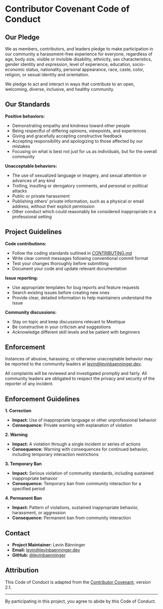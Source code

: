 # Contributor Covenant Code of Conduct

## Our Pledge

We as members, contributors, and leaders pledge to make participation in our community a harassment-free experience for everyone, regardless of age, body size, visible or invisible disability, ethnicity, sex characteristics, gender identity and expression, level of experience, education, socio-economic status, nationality, personal appearance, race, caste, color, religion, or sexual identity and orientation.

We pledge to act and interact in ways that contribute to an open, welcoming, diverse, inclusive, and healthy community.

## Our Standards

**Positive behaviors:**

- Demonstrating empathy and kindness toward other people
- Being respectful of differing opinions, viewpoints, and experiences
- Giving and gracefully accepting constructive feedback
- Accepting responsibility and apologizing to those affected by our mistakes
- Focusing on what is best not just for us as individuals, but for the overall community

**Unacceptable behaviors:**

- The use of sexualized language or imagery, and sexual attention or advances of any kind
- Trolling, insulting or derogatory comments, and personal or political attacks
- Public or private harassment
- Publishing others' private information, such as a physical or email address, without their explicit permission
- Other conduct which could reasonably be considered inappropriate in a professional setting

## Project Guidelines

**Code contributions:**

- Follow the coding standards outlined in [CONTRIBUTING.md](CONTRIBUTING.md)
- Write clear commit messages following conventional commit format
- Test your changes thoroughly before submitting
- Document your code and update relevant documentation

**Issue reporting:**

- Use appropriate templates for bug reports and feature requests
- Search existing issues before creating new ones
- Provide clear, detailed information to help maintainers understand the issue

**Community discussions:**

- Stay on topic and keep discussions relevant to Meetique
- Be constructive in your criticism and suggestions
- Acknowledge different skill levels and be patient with beginners

## Enforcement

Instances of abusive, harassing, or otherwise unacceptable behavior may be reported to the community leaders at [levin@levinbaenninger.dev](mailto:levin@levinbaenninger.dev).

All complaints will be reviewed and investigated promptly and fairly. All community leaders are obligated to respect the privacy and security of the reporter of any incident.

## Enforcement Guidelines

**1. Correction**

- **Impact:** Use of inappropriate language or other unprofessional behavior
- **Consequence:** Private warning with explanation of violation

**2. Warning**

- **Impact:** A violation through a single incident or series of actions
- **Consequence:** Warning with consequences for continued behavior, including temporary interaction restrictions

**3. Temporary Ban**

- **Impact:** Serious violation of community standards, including sustained inappropriate behavior
- **Consequence:** Temporary ban from community interaction for a specified period

**4. Permanent Ban**

- **Impact:** Pattern of violations, sustained inappropriate behavior, harassment, or aggression
- **Consequence:** Permanent ban from community interaction

## Contact

- **Project Maintainer:** Levin Bänninger
- **Email:** [levin@levinbaenninger.dev](mailto:levin@levinbaenninger.dev)
- **GitHub:** [@levinbaenninger](https://github.com/levinbaenninger)

## Attribution

This Code of Conduct is adapted from the [Contributor Covenant](https://www.contributor-covenant.org), version 2.1.

---

By participating in this project, you agree to abide by this Code of Conduct.

